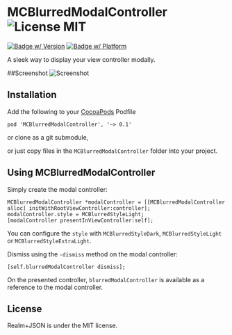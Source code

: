 MCBlurredModalController ![License MIT](https://go-shields.herokuapp.com/license-MIT-blue.png)
========================

[![Badge w/ Version](https://cocoapod-badges.herokuapp.com/v/MCBlurredModalController/badge.png)](https://github.com/matthewcheok/MCBlurredModalController)
[![Badge w/ Platform](https://cocoapod-badges.herokuapp.com/p/MCBlurredModalController/badge.svg)](https://github.com/matthewcheok/MCBlurredModalController)

A sleek way to display your view controller modally.

##Screenshot
![Screenshot](https://raw.github.com/matthewcheok/MCBlurredModalController/master/screenshot.gif "Example of MCBlurredModalController")

## Installation

Add the following to your [CocoaPods](http://cocoapods.org/) Podfile

    pod 'MCBlurredModalController', '~> 0.1'

or clone as a git submodule,

or just copy files in the ```MCBlurredModalController``` folder into your project.

## Using MCBlurredModalController

Simply create the modal controller:

    MCBlurredModalController *modalController = [[MCBlurredModalController alloc] initWithRootViewController:controller];
    modalController.style = MCBlurredStyleLight;
    [modalController presentInViewController:self];

You can configure the `style` with `MCBlurredStyleDark`, `MCBlurredStyleLight` or `MCBlurredStyleExtraLight`.

Dismiss using the `-dismiss` method on the modal controller:

    [self.blurredModalController dismiss];

On the presented controller, `blurredModalController` is available as a reference to the modal controller.

## License

Realm+JSON is under the MIT license.
